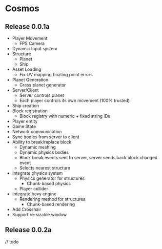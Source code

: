 # Cosmos

## Release 0.0.1a
- Player Movement
  - FPS Camera
- Dynamic Input system
- Structure
  - Planet
  - Ship
- Asset Loading
  - Fix UV mapping floating point errors
- Planet Generation
  - Grass planet generator
- Server/Client
  - Server controls planet
  - Each player controls its own movement (100% trusted)
- Ship creation
- Block registration
  - Block registry with numeric + fixed string IDs
- Player entity
- Game State
- Network communication
- Sync bodies from server to client
- Ability to break/replace block
  - Dynamic meshing
  - Dynamic physics bodies
  - Block break events sent to server, server sends back block changed event
  - Selects nearest structure
- Integrate physics system
  - Physics generator for structures
    - Chunk-based physics
  - Player collider
- Integrate bevy engine
  - Rendering method for structures
    - Chunk-based rendering
- Add Crosshair
- Support re-sizable window

## Release 0.0.2a

// todo